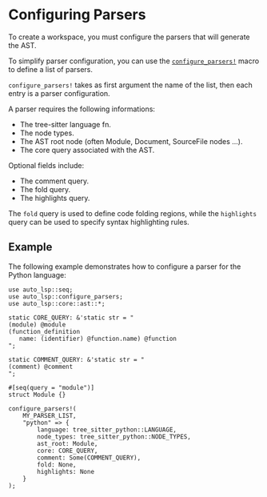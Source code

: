 # Configuring Parsers

To create a workspace, you must configure the parsers that will generate the AST.


To simplify parser configuration, you can use the [`configure_parsers!`](https://docs.rs/auto-lsp/latest/auto_lsp/macro.configure_parsers.html) macro to define a list of parsers.

`configure_parsers!` takes as first argument the name of the list, then each entry is a parser configuration.

A parser requires the following informations:
 - The tree-sitter language fn.
 - The node types.
 - The AST root node (often Module, Document, SourceFile nodes ...).
 - The core query associated with the AST.

Optional fields include:
 - The comment query.
 - The fold query.
 - The highlights query.

The `fold` query is used to define code folding regions, while the `highlights` query can be used to specify syntax highlighting rules.

## Example

The following example demonstrates how to configure a parser for the Python language:

```rust, ignore
use auto_lsp::seq;
use auto_lsp::configure_parsers;
use auto_lsp::core::ast::*;

static CORE_QUERY: &'static str = "
(module) @module
(function_definition
   name: (identifier) @function.name) @function
";

static COMMENT_QUERY: &'static str = "
(comment) @comment
";

#[seq(query = "module")]
struct Module {}

configure_parsers!(
    MY_PARSER_LIST,
    "python" => {
        language: tree_sitter_python::LANGUAGE,
        node_types: tree_sitter_python::NODE_TYPES,
        ast_root: Module,
        core: CORE_QUERY,
        comment: Some(COMMENT_QUERY),
        fold: None,
        highlights: None
    }
);

```
